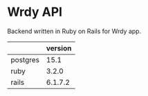 # Wrdy API

Backend written in Ruby on Rails for Wrdy app.

|          | version |
|----------|---------|
| postgres | 15.1    |
| ruby     | 3.2.0   |
| rails    | 6.1.7.2 | 